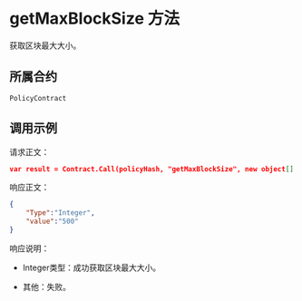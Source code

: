 # getMaxBlockSize 方法

获取区块最大大小。

## 所属合约

	PolicyContract

## 调用示例

请求正文：

```json
var result = Contract.Call(policyHash, "getMaxBlockSize", new object[] { });
```

响应正文：

```json
{
	"Type":"Integer",
	"value":"500"
}
```

响应说明：

- Integer类型：成功获取区块最大大小。

- 其他：失败。
